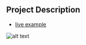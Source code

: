 ## Project Description

* [live example](https://learning-zone.github.io/website-templates/relic-portal/)

![alt text](https://github.com/learning-zone/Website-Templates/blob/master/assets/Relic.png "Relic")
